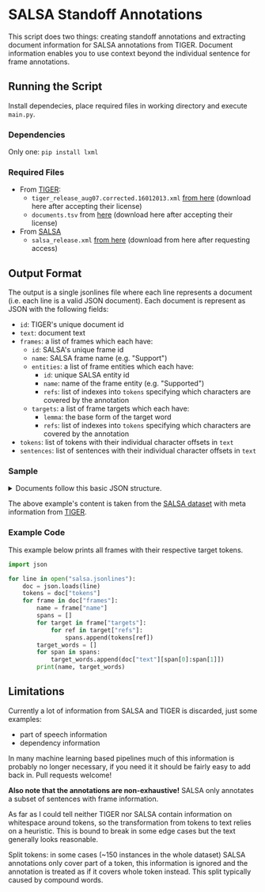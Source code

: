 # SALSA Standoff Annotations
This script does two things: creating standoff annotations and extracting document information for SALSA annotations from TIGER.
Document information enables you to use context beyond the individual sentence for frame annotations.

## Running the Script
Install dependecies, place required files in working directory and execute `main.py`.


### Dependencies
Only one: `pip install lxml`


### Required Files
- From [TIGER](https://www.ims.uni-stuttgart.de/documents/ressourcen/korpora/tiger-corpus/license/htmlicense.html):
    * `tiger_release_aug07.corrected.16012013.xml` [from here](https://www.ims.uni-stuttgart.de/documents/ressourcen/korpora/tiger-corpus/download/tigercorpus-2.2.xml.tar.gz) (download here after accepting their license)
    * `documents.tsv` from [here](https://www.ims.uni-stuttgart.de/documents/ressourcen/korpora/tiger-corpus/download/TIGER2.2.doc.zip) (download here after accepting their license)
- From [SALSA](https://www.coli.uni-saarland.de/projects/salsa/)
    - `salsa_release.xml` [from here](https://www.coli.uni-saarland.de/projects/salsa/corpus/download/salsa-corpus-2.0.tgz) (download from here after requesting access)


## Output Format
The output is a single jsonlines file where each line represents a document (i.e. each line is a valid JSON document).
Each document is represent as JSON with the following fields:
- `id`: TIGER's unique document id
- `text`: document text
- `frames`: a list of frames which each have:
    * `id`: SALSA's unique frame id
    * `name`: SALSA frame name (e.g. "Support")
    * `entities`: a list of frame entities which each have:
        * `id`: unique SALSA entity id
        * `name`: name of the frame entity (e.g. "Supported")
        * `refs`: list of indexes into `tokens` specifying which characters are covered by the annotation
    * `targets`: a list of frame targets which each have:
        * `lemma`: the base form of the target word
        * `refs`: list of indexes into `tokens` specifying which characters are covered by the annotation
- `tokens`: list of tokens with their individual character offsets in `text`
- `sentences`: list of sentences with their individual character offsets in `text`


### Sample

<details>
<summary>Documents follow this basic JSON structure.</summary>

```json
{
  "id": "0001_0071",
  "text": "Kairo nimmt Extremisten fest KAIRO, 5. Juli (AFP). ...",
  "tokens": [
    [
      0,
      5
    ],
    [
      6,
      11
    ],
    [
      12,
      23
    ],
    [
      24,
      28
    ],
    [
      29,
      34
    ],
    [
      34,
      35
    ],
    [
      36,
      38
    ],
    [
      39,
      43
    ],
    [
      44,
      45
    ],
    [
      45,
      48
    ],
    [
      48,
      49
    ],
    [
      49,
      50
    ]
  ],
  "frames": [
    {
      "id": "festnehmen_s1394_f1",
      "name": "Arrest",
      "targets": [
        {
          "lemma": "festnehmen",
          "refs": [
            1,
            3
          ]
        }
      ],
      "entities": [
        {
          "id": "festnehmen_s1394_f1_e1",
          "name": "Authorities",
          "refs": [
            0
          ]
        },
        {
          "id": "festnehmen_s1394_f1_e2",
          "name": "Suspect",
          "refs": [
            2
          ]
        }
      ]
    }
  ],
  "sentences": [
    [
      0,
      28
    ],
    [
      29,
      50
    ]
  ]
}

```
</details>


The above example's content is taken from the [SALSA dataset](https://www.coli.uni-saarland.de/projects/salsa/) with meta information from [TIGER](https://www.ims.uni-stuttgart.de/documents/ressourcen/korpora/tiger-corpus/license/htmlicense.html).


### Example Code
This example below prints all frames with their respective target tokens.
```python
import json

for line in open("salsa.jsonlines"):
    doc = json.loads(line)
    tokens = doc["tokens"]
    for frame in doc["frames"]:
        name = frame["name"]
        spans = []
        for target in frame["targets"]:
            for ref in target["refs"]:
                spans.append(tokens[ref])
        target_words = []
        for span in spans:
            target_words.append(doc["text"][span[0]:span[1]])
        print(name, target_words)
```


## Limitations

Currently a lot of information from SALSA and TIGER is discarded, just some examples:
- part of speech information
- dependency information

In many machine learning based pipelines much of this information is probably no longer necessary, if you need it it should be fairly easy to add back in.
Pull requests welcome!

**Also note that the annotations are non-exhaustive!** SALSA only annotates a subset of sentences with frame information.

As far as I could tell neither TIGER nor SALSA contain information on whitespace around tokens, so the transformation from tokens to text relies on a heuristic.
This is bound to break in some edge cases but the text generally looks reasonable.

Split tokens: in some cases (~150 instances in the whole dataset) SALSA annotations only cover part of a token, this information is ignored and the annotation is treated as if it covers whole token instead. This split typically caused by compound words.
